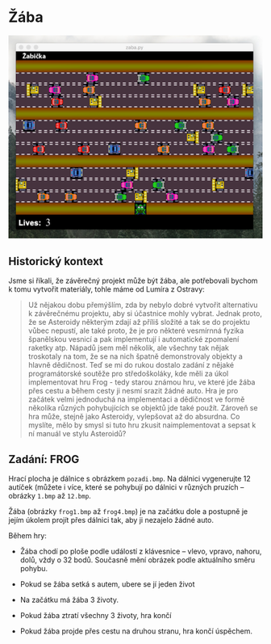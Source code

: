 Žába
====

![screenshot](screenshot.png)


Historický kontext
------------------

Jsme si říkali, že závěrečný projekt může být žába, ale potřebovali bychom k tomu vytvořit materiály, tohle máme od Lumíra z Ostravy:

> Už nějakou dobu přemýšlím, zda by nebylo dobré vytvořit alternativu k závěrečnému projektu, aby si účastnice mohly vybrat. Jednak proto, že se Asteroidy některým zdají až příliš složité a tak se do projektu vůbec nepustí, ale také proto, že je pro některé vesmírnná fyzika španělskou vesnicí a pak implementují i automatické zpomalení raketky atp. Nápadů jsem měl několik, ale všechny tak nějak troskotaly na tom, že se na nich špatně demonstrovaly objekty a hlavně dědičnost. Teď se mi do rukou dostalo zadání z nějaké programátorské soutěže pro středoškoláky, kde měli za úkol implementovat hru Frog - tedy starou známou hru, ve které jde žába přes cestu a během cesty ji nesmí srazit žádné auto. Hra je pro začátek velmi jednoduchá na implementaci a dědičnost ve formě několika různých pohybujících se objektů jde také použít. Zároveň se hra může, stejně jako Asteroidy, vylepšovat až do absurdna. Co myslíte, mělo by smysl si tuto hru zkusit naimplementovat a sepsat k ní manuál ve stylu Asteroidů?


Zadání: FROG
------------

Hrací plocha je dálnice s obrázkem `pozadi.bmp`. Na dálnici vygenerujte 12 autíček (můžete i více, které se pohybují po dálnici v různých pruzích – obrázky `1.bmp` až `12.bmp`.

Žába (obrázky `frog1.bmp` až `frog4.bmp`) je na začátku dole a postupně je jejím úkolem projít přes dálnici tak, aby ji nezajelo žádné auto.

Během hry:

- Žába chodí po ploše podle událostí z klávesnice – vlevo, vpravo, nahoru, dolů, vždy o 32 bodů.
  Současně mění obrázek podle aktuálního směru pohybu.

- Pokud se žába setká s autem, ubere se jí jeden život

- Na začátku má žába 3 životy.

- Pokud žába ztratí všechny 3 životy, hra končí

- Pokud žába projde přes cestu na druhou stranu, hra končí úspěchem.
